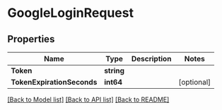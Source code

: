 # GoogleLoginRequest

## Properties

Name | Type | Description | Notes
------------ | ------------- | ------------- | -------------
**Token** | **string** |  | 
**TokenExpirationSeconds** | **int64** |  | [optional] 

[[Back to Model list]](../README.md#documentation-for-models) [[Back to API list]](../README.md#documentation-for-api-endpoints) [[Back to README]](../README.md)


